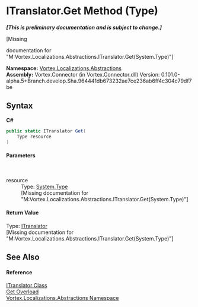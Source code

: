 # ITranslator.Get Method (Type)
 _**\[This is preliminary documentation and is subject to change.\]**_

\[Missing <summary> documentation for "M:Vortex.Localizations.Abstractions.ITranslator.Get(System.Type)"\]

**Namespace:**&nbsp;<a href="N_Vortex_Localizations_Abstractions.md">Vortex.Localizations.Abstractions</a><br />**Assembly:**&nbsp;Vortex.Connector (in Vortex.Connector.dll) Version: 0.101.0-alpha.5+Branch.develop.Sha.964441db673232ae7ce236ab6ff4c304c79df7be

## Syntax

**C#**<br />
``` C#
public static ITranslator Get(
	Type resource
)
```


#### Parameters
&nbsp;<dl><dt>resource</dt><dd>Type: <a href="http://msdn2.microsoft.com/en-us/library/42892f65" target="_blank">System.Type</a><br />\[Missing <param name="resource"/> documentation for "M:Vortex.Localizations.Abstractions.ITranslator.Get(System.Type)"\]</dd></dl>

#### Return Value
Type: <a href="T_Vortex_Localizations_Abstractions_ITranslator.md">ITranslator</a><br />\[Missing <returns> documentation for "M:Vortex.Localizations.Abstractions.ITranslator.Get(System.Type)"\]

## See Also


#### Reference
<a href="T_Vortex_Localizations_Abstractions_ITranslator.md">ITranslator Class</a><br /><a href="Overload_Vortex_Localizations_Abstractions_ITranslator_Get.md">Get Overload</a><br /><a href="N_Vortex_Localizations_Abstractions.md">Vortex.Localizations.Abstractions Namespace</a><br />